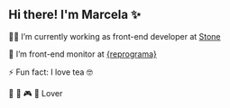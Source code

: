 ## Hi there! I'm Marcela :sparkles:

:woman_technologist: I’m currently working as front-end developer at [Stone](https://www.stone.com.br/)

:purple_heart: I’m front-end monitor at [{reprograma}](https://reprograma.com.br/)

:zap: Fun fact: I love tea 🤓

:art: :dog: :video_game: :chocolate_bar: Lover
